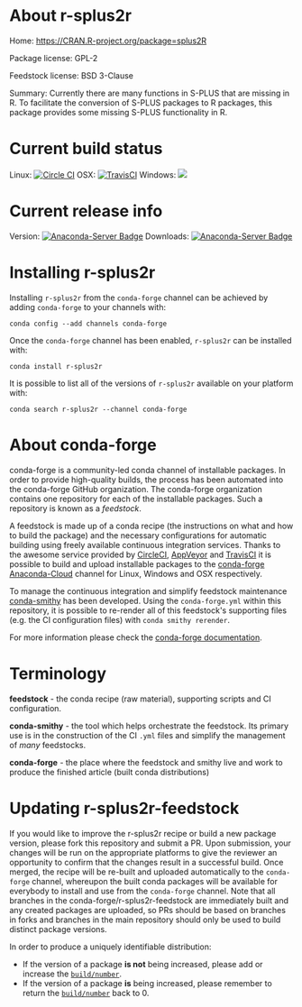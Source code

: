 About r-splus2r
===============

Home: https://CRAN.R-project.org/package=splus2R

Package license: GPL-2

Feedstock license: BSD 3-Clause

Summary: Currently there are many functions in S-PLUS that are missing in R. To facilitate the conversion of S-PLUS packages to R packages, this package provides some missing S-PLUS functionality in R.



Current build status
====================

Linux: [![Circle CI](https://circleci.com/gh/conda-forge/r-splus2r-feedstock.svg?style=shield)](https://circleci.com/gh/conda-forge/r-splus2r-feedstock)
OSX: [![TravisCI](https://travis-ci.org/conda-forge/r-splus2r-feedstock.svg?branch=master)](https://travis-ci.org/conda-forge/r-splus2r-feedstock)
Windows: ![](https://cdn.rawgit.com/conda-forge/conda-smithy/90845bba35bec53edac7a16638aa4d77217a3713/conda_smithy/static/disabled.svg)

Current release info
====================
Version: [![Anaconda-Server Badge](https://anaconda.org/conda-forge/r-splus2r/badges/version.svg)](https://anaconda.org/conda-forge/r-splus2r)
Downloads: [![Anaconda-Server Badge](https://anaconda.org/conda-forge/r-splus2r/badges/downloads.svg)](https://anaconda.org/conda-forge/r-splus2r)

Installing r-splus2r
====================

Installing `r-splus2r` from the `conda-forge` channel can be achieved by adding `conda-forge` to your channels with:

```
conda config --add channels conda-forge
```

Once the `conda-forge` channel has been enabled, `r-splus2r` can be installed with:

```
conda install r-splus2r
```

It is possible to list all of the versions of `r-splus2r` available on your platform with:

```
conda search r-splus2r --channel conda-forge
```


About conda-forge
=================

conda-forge is a community-led conda channel of installable packages.
In order to provide high-quality builds, the process has been automated into the
conda-forge GitHub organization. The conda-forge organization contains one repository
for each of the installable packages. Such a repository is known as a *feedstock*.

A feedstock is made up of a conda recipe (the instructions on what and how to build
the package) and the necessary configurations for automatic building using freely
available continuous integration services. Thanks to the awesome service provided by
[CircleCI](https://circleci.com/), [AppVeyor](http://www.appveyor.com/)
and [TravisCI](https://travis-ci.org/) it is possible to build and upload installable
packages to the [conda-forge](https://anaconda.org/conda-forge)
[Anaconda-Cloud](http://docs.anaconda.org/) channel for Linux, Windows and OSX respectively.

To manage the continuous integration and simplify feedstock maintenance
[conda-smithy](http://github.com/conda-forge/conda-smithy) has been developed.
Using the ``conda-forge.yml`` within this repository, it is possible to re-render all of
this feedstock's supporting files (e.g. the CI configuration files) with ``conda smithy rerender``.

For more information please check the [conda-forge documentation](https://conda-forge.org/docs/).

Terminology
===========

**feedstock** - the conda recipe (raw material), supporting scripts and CI configuration.

**conda-smithy** - the tool which helps orchestrate the feedstock.
                   Its primary use is in the construction of the CI ``.yml`` files
                   and simplify the management of *many* feedstocks.

**conda-forge** - the place where the feedstock and smithy live and work to
                  produce the finished article (built conda distributions)


Updating r-splus2r-feedstock
============================

If you would like to improve the r-splus2r recipe or build a new
package version, please fork this repository and submit a PR. Upon submission,
your changes will be run on the appropriate platforms to give the reviewer an
opportunity to confirm that the changes result in a successful build. Once
merged, the recipe will be re-built and uploaded automatically to the
`conda-forge` channel, whereupon the built conda packages will be available for
everybody to install and use from the `conda-forge` channel.
Note that all branches in the conda-forge/r-splus2r-feedstock are
immediately built and any created packages are uploaded, so PRs should be based
on branches in forks and branches in the main repository should only be used to
build distinct package versions.

In order to produce a uniquely identifiable distribution:
 * If the version of a package **is not** being increased, please add or increase
   the [``build/number``](http://conda.pydata.org/docs/building/meta-yaml.html#build-number-and-string).
 * If the version of a package **is** being increased, please remember to return
   the [``build/number``](http://conda.pydata.org/docs/building/meta-yaml.html#build-number-and-string)
   back to 0.